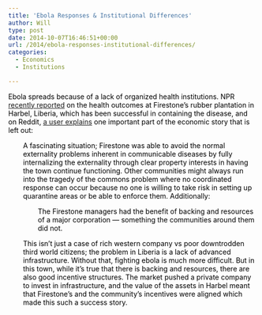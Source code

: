 ```yaml
---
title: 'Ebola Responses & Institutional Differences'
author: Will
type: post
date: 2014-10-07T16:46:51+00:00
url: /2014/ebola-responses-institutional-differences/
categories:
  - Economics
  - Institutions

---
```

<p style="color: #000000;">
  Ebola spreads because of a lack of organized health institutions. NPR <a href="http://www.npr.org/blogs/goatsandsoda/2014/10/06/354054915/firestone-did-what-governments-have-not-stopped-ebola-in-its-tracks?sc=tw">recently reported</a> on the health outcomes at Firestone&#8217;s rubber plantation in Harbel, Liberia, which has been successful in containing the disease, and on Reddit, <a href="http://www.reddit.com/r/Libertarian/comments/2ik5gx/firestone_did_what_governments_have_not_stopped/">a user explains</a> one important part of the economic story that is left out:
</p>

<p style="color: #000000; padding-left: 30px;">
  A fascinating situation; Firestone was able to avoid the normal externality problems inherent in communicable diseases by fully internalizing the externality through clear property interests in having the town continue functioning. Other communities might always run into the tragedy of the commons problem where no coordinated response can occur because no one is willing to take risk in setting up quarantine areas or be able to enforce them. Additionally:
</p>

<p style="padding-left: 60px;">
  <span style="color: #000000;">The Firestone managers had the benefit of backing and resources of a major corporation — something the communities around them did not.</span>
</p>

<p style="color: #000000; padding-left: 30px;">
  This isn&#8217;t just a case of rich western company vs poor downtrodden third world citizens; the problem in Liberia is a lack of advanced infrastructure. Without that, fighting ebola is much more difficult. But in this town, while it&#8217;s true that there is backing and resources, there are also good incentive structures. The market pushed a private company to invest in infrastructure, and the value of the assets in Harbel meant that Firestone&#8217;s and the community&#8217;s incentives were aligned which made this such a success story.
</p>